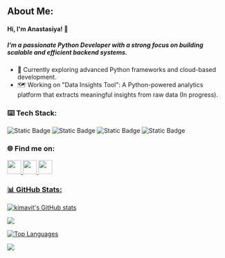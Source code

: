 About Me:
-----

#### Hi, I'm Anastasiya! 👋
##### I’m a passionate Python Developer with a strong focus on building scalable and efficient backend systems.

- 🌱 Currently exploring advanced Python frameworks and cloud-based development.
- 🗺️ Working on "Data Insights Tool": A Python-powered analytics platform that extracts meaningful insights from raw data (In progress).

### ⌨️ Tech Stack:

![Static Badge](https://img.shields.io/badge/Python-blue?style=plastic&logo=python&logoColor=white&labelColor=blue&color=blue)  ![Static Badge](https://img.shields.io/badge/FastAPI-lightgreen?style=plastic&logo=fastapi&logoColor=white&labelColor=lightgreen&color=lightgreen)  ![Static Badge](https://img.shields.io/badge/MySQL-blue?style=plastic&logo=mysql&logoColor=white&labelColor=blue&color=blue)  ![Static Badge](https://img.shields.io/badge/Docker-lightblue?style=plastic&logo=docker&logoColor=white&labelColor=lightblue&color=lightblue)  

### 🌐 Find me on:
<p align="left"> 
  <a href="https://www.github.com/kimavit" target="_blank" rel="noreferrer"> 
    <picture> 
      <source media="(prefers-color-scheme: dark)" srcset="https://raw.githubusercontent.com/danielcranney/readme-generator/main/public/icons/socials/github-dark.svg" /> 
      <source media="(prefers-color-scheme: light)" srcset="https://raw.githubusercontent.com/danielcranney/readme-generator/main/public/icons/socials/github.svg" /> 
      <img src="https://raw.githubusercontent.com/danielcranney/readme-generator/main/public/icons/socials/github.svg" width="32" height="32" /> 
    </picture> 
  </a> 
  <a href="http://www.instagram.com/im.mananak" target="_blank" rel="noreferrer"> 
    <picture> 
      <source media="(prefers-color-scheme: dark)" srcset="https://raw.githubusercontent.com/danielcranney/readme-generator/main/public/icons/socials/instagram-dark.svg" /> 
      <source media="(prefers-color-scheme: light)" srcset="https://raw.githubusercontent.com/danielcranney/readme-generator/main/public/icons/socials/instagram.svg" /> 
      <img src="https://raw.githubusercontent.com/danielcranney/readme-generator/main/public/icons/socials/instagram.svg" width="32" height="32" /> 
    </picture> 
  </a> 
  <a href="https://www.linkedin.com/in/anastasia-kim-94a732270/" target="_blank" rel="noreferrer"> 
    <picture> 
      <source media="(prefers-color-scheme: dark)" srcset="https://raw.githubusercontent.com/danielcranney/readme-generator/main/public/icons/socials/linkedin-dark.svg" /> 
      <source media="(prefers-color-scheme: light)" srcset="https://raw.githubusercontent.com/danielcranney/readme-generator/main/public/icons/socials/linkedin.svg" /> 
      <img src="https://raw.githubusercontent.com/danielcranney/readme-generator/main/public/icons/socials/linkedin.svg" width="32" height="32" /> 
    </picture> 


### 📊 GitHub Stats:
<a href="http://www.github.com/kimavit"><img src="https://github-readme-stats.vercel.app/api?username=kimavit&show_icons=true&hide=&count_private=true&title_color=0891b2&text_color=ffffff&icon_color=0891b2&bg_color=1c1917&hide_border=true&show_icons=true" alt="kimavit's GitHub stats" /></a>

<a href="http://www.github.com/kimavit"><img src="https://github-readme-streak-stats.herokuapp.com/?user=kimavit&stroke=ffffff&background=1c1917&ring=0891b2&fire=0891b2&currStreakNum=ffffff&currStreakLabel=0891b2&sideNums=ffffff&sideLabels=ffffff&dates=ffffff&hide_border=true" /></a>

<a href="https://github.com/kimavit" align="left"><img src="https://github-readme-stats.vercel.app/api/top-langs/?username=kimavit&langs_count=10&title_color=0891b2&text_color=ffffff&icon_color=0891b2&bg_color=1c1917&hide_border=true&locale=en&custom_title=Top%20%Languages" alt="Top Languages" /></a>

[![](https://visitcount.itsvg.in/api?id=kimavit&label=Profile%20Views&color=0&icon=1&pretty=false)](https://visitcount.itsvg.in)
